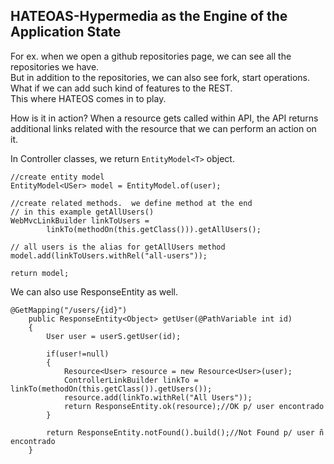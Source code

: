 ## HATEOAS-Hypermedia as the Engine of the Application State
For ex. when we open a github repositories page, we can see all the repositories we have.<br>
But in addition to the repositories, we can also see fork, start operations.<br>
What if we can add such kind of features to the REST. <br>
This where HATEOS comes in to play.

<p>
How is it in action? When a resource gets called within API, the API returns additional
links related with the resource that we can perform an action on it.
<p>

In Controller classes, we return `EntityModel<T>` object. 
```
//create entity model
EntityModel<USer> model = EntityModel.of(user);

//create related methods.  we define method at the end
// in this example getAllUsers()
WebMvcLinkBuilder linkToUsers =
        linkTo(methodOn(this.getClass())).getAllUsers();

// all users is the alias for getAllUsers method
model.add(linkToUsers.withRel("all-users"));

return model;
```

We can also use ResponseEntity as well.
```
@GetMapping("/users/{id}")
	public ResponseEntity<Object> getUser(@PathVariable int id)
	{
		User user = userS.getUser(id);
		
		if(user!=null)
		{
			Resource<User> resource = new Resource<User>(user);
			ControllerLinkBuilder linkTo = linkTo(methodOn(this.getClass()).getUsers());
			resource.add(linkTo.withRel("All Users"));
			return ResponseEntity.ok(resource);//OK p/ user encontrado
		}
		
		return ResponseEntity.notFound().build();//Not Found p/ user ñ encontrado
	} 
```